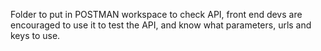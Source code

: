 Folder to put in POSTMAN workspace to check API, front end devs are encouraged to use it to test the API, and know what parameters, urls and keys to use.
